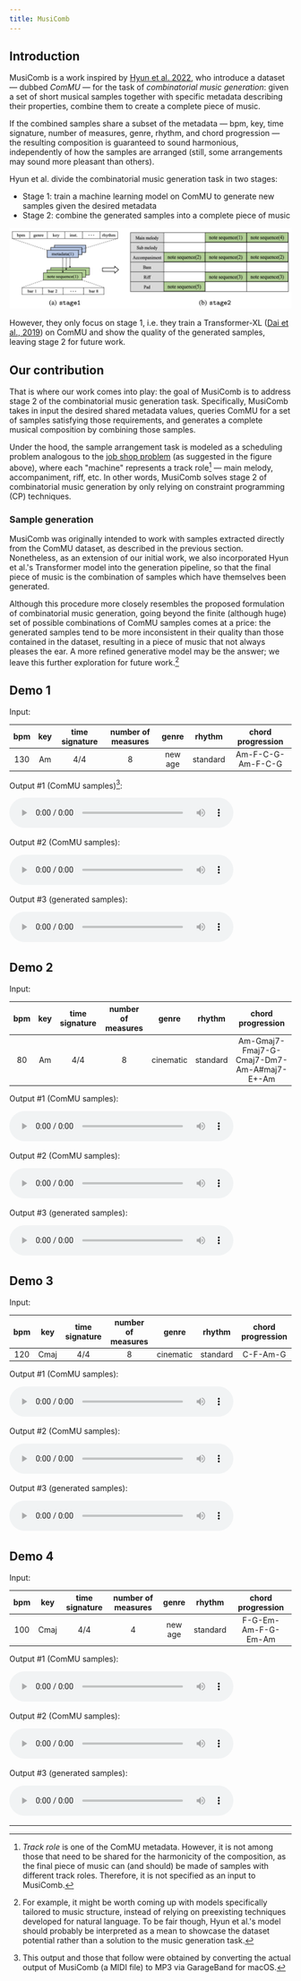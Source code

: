 ```yaml
---
title: MusiComb
---
```


## Introduction

MusiComb is a work inspired by [Hyun et al. 2022](https://arxiv.org/abs/2211.09385), who introduce a dataset — dubbed *ComMU* — for the task of *combinatorial music generation*: given a set of short musical samples together with specific metadata describing their properties, combine them to create a complete piece of music. 

If the combined samples share a subset of the metadata — bpm, key, time signature, number of measures, genre, rhythm, and chord progression — the resulting composition is guaranteed to sound harmonious, independently of how the samples are arranged (still, some arrangements may sound more pleasant than others).

Hyun et al. divide the combinatorial music generation task in two stages:
- Stage 1: train a machine learning model on ComMU to generate new samples given the desired metadata
- Stage 2: combine the generated samples into a complete piece of music

![Hyun et al. 2022](assets/stages.png)

However, they only focus on stage 1, i.e. they train a Transformer-XL ([Dai et al., 2019](https://arxiv.org/abs/1901.02860)) on ComMU and show the quality of the generated samples, leaving stage 2 for future work.

## Our contribution

That is where our work comes into play: the goal of MusiComb is to address stage 2 of the combinatorial music generation task. Specifically, MusiComb takes in input the desired shared metadata values, queries ComMU for a set of samples satisfying those requirements, and generates a complete musical composition by combining those samples. 

Under the hood, the sample arrangement task is modeled as a scheduling problem analogous to the [job shop problem](https://developers.google.com/optimization/scheduling/job_shop?hl=en) (as suggested in the figure above), where each "machine" represents a track role[^1] — main melody, accompaniment, riff, etc. In other words, MusiComb solves stage 2 of combinatorial music generation by only relying on constraint programming (CP) techniques.

### Sample generation

MusiComb was originally intended to work with samples extracted directly from the ComMU dataset, as described in the previous section. Nonetheless, as an extension of our initial work, we also incorporated Hyun et al.'s Transformer model into the generation pipeline, so that the final piece of music is the combination of samples which have themselves been generated.

Although this procedure more closely resembles the proposed formulation of combinatorial music generation, going beyond the finite (although huge) set of possible combinations of ComMU samples comes at a price: the generated samples tend to be more inconsistent in their quality than those contained in the dataset, resulting in a piece of music that not always pleases the ear. A more refined generative model may be the answer; we leave this further exploration for future work.[^2]

## Demo 1

Input:

|bpm|key|time signature|number of measures|genre|rhythm|chord progression|
|:---:|:---:|:---:|:---:|:---:|:---:|:---:|
|130|Am|4/4|8|new age|standard|Am-F-C-G-Am-F-C-G|

Output #1 (ComMU samples)[^3]:

<audio controls style="width: 400px;">
  <source src="assets/1a/tune.mp3" type="audio/mpeg">
</audio>

Output #2 (ComMU samples):

<audio controls style="width: 400px;">
  <source src="assets/1b/tune.mp3" type="audio/mpeg">
</audio>

Output #3 (generated samples):

<audio controls style="width: 400px;">
  <source src="assets/1c/tune.mp3" type="audio/mpeg">
</audio>

## Demo 2

Input:

|bpm|key|time signature|number of measures|genre|rhythm|chord progression|
|:---:|:---:|:---:|:---:|:---:|:---:|:---:|
|80|Am|4/4|8|cinematic|standard|Am-Gmaj7-Fmaj7-G-Cmaj7-Dm7-Am-A#maj7-E+-Am|

Output #1 (ComMU samples):

<audio controls style="width: 400px;">
  <source src="assets/2a/tune.mp3" type="audio/mpeg">
</audio>

Output #2 (ComMU samples):

<audio controls style="width: 400px;">
  <source src="assets/2b/tune.mp3" type="audio/mpeg">
</audio>

Output #3 (generated samples):

<audio controls style="width: 400px;">
  <source src="assets/2c/tune.mp3" type="audio/mpeg">
</audio>

## Demo 3

Input:

|bpm|key|time signature|number of measures|genre|rhythm|chord progression|
|:---:|:---:|:---:|:---:|:---:|:---:|:---:|
|120|Cmaj|4/4|8|cinematic|standard|C-F-Am-G|

Output #1 (ComMU samples):

<audio controls style="width: 400px;">
  <source src="assets/3a/tune.mp3" type="audio/mpeg">
</audio>

Output #2 (ComMU samples):

<audio controls style="width: 400px;">
  <source src="assets/3b/tune.mp3" type="audio/mpeg">
</audio>

Output #3 (generated samples):

<audio controls style="width: 400px;">
  <source src="assets/3c/tune.mp3" type="audio/mpeg">
</audio>

## Demo 4

Input:

|bpm|key|time signature|number of measures|genre|rhythm|chord progression|
|:---:|:---:|:---:|:---:|:---:|:---:|:---:|
|100|Cmaj|4/4|4|new age|standard|F-G-Em-Am-F-G-Em-Am|

Output #1 (ComMU samples):

<audio controls style="width: 400px;">
  <source src="assets/4a/tune.mp3" type="audio/mpeg">
</audio>

Output #2 (ComMU samples):

<audio controls style="width: 400px;">
  <source src="assets/4b/tune.mp3" type="audio/mpeg">
</audio>

Output #3 (generated samples):

<audio controls style="width: 400px;">
  <source src="assets/4c/tune.mp3" type="audio/mpeg">
</audio>

[^1]: *Track role* is one of the ComMU metadata. However, it is not among those that need to be shared for the harmonicity of the composition, as the final piece of music can (and should) be made of samples with different track roles. Therefore, it is not specified as an input to MusiComb.

[^2]: For example, it might be worth coming up with models specifically tailored to music structure, instead of relying on preexisting techniques developed for natural language. To be fair though, Hyun et al.'s model should probably be interpreted as a mean to showcase the dataset potential rather than a solution to the music generation task.

[^3]: This output and those that follow were obtained by converting the actual output of MusiComb (a MIDI file) to MP3 via GarageBand for macOS.

---
